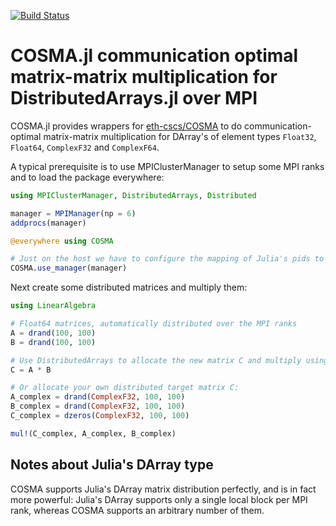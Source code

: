 [![Build Status](https://travis-ci.org/haampie/COSMA.jl.svg?branch=master)](https://travis-ci.org/haampie/COSMA.jl)

# COSMA.jl communication optimal matrix-matrix multiplication for DistributedArrays.jl over MPI

COSMA.jl provides wrappers for [eth-cscs/COSMA](https://github.com/eth-cscs/COSMA) to do communication-optimal matrix-matrix multiplication for DArray's of element types `Float32`, `Float64`, `ComplexF32` and `ComplexF64`.

A typical prerequisite is to use MPIClusterManager to setup some MPI ranks and to load the package everywhere:

```julia
using MPIClusterManager, DistributedArrays, Distributed

manager = MPIManager(np = 6)
addprocs(manager)

@everywhere using COSMA

# Just on the host we have to configure the mapping of Julia's pids to MPI ranks (hopefully this can be removed in a later release)
COSMA.use_manager(manager)
```

Next create some distributed matrices and multiply them:

```julia
using LinearAlgebra

# Float64 matrices, automatically distributed over the MPI ranks
A = drand(100, 100)
B = drand(100, 100)

# Use DistributedArrays to allocate the new matrix C and multiply using COSMA
C = A * B

# Or allocate your own distributed target matrix C:
A_complex = drand(ComplexF32, 100, 100)
B_complex = drand(ComplexF32, 100, 100)
C_complex = dzeros(ComplexF32, 100, 100)

mul!(C_complex, A_complex, B_complex)
```

## Notes about Julia's DArray type

COSMA supports Julia's DArray matrix distribution perfectly, and is in fact more powerful: Julia's DArray supports only a single local block per MPI rank, whereas COSMA supports an arbitrary number of them.